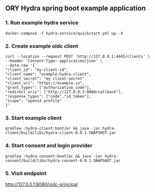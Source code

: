 ## ORY Hydra spring boot example application

### 1. Run example hydra service

```shell script
docker-compose -f hydra-service/quickstart.yml up -d
```

### 2. Create example oidc client

```shell script
curl --location --request POST 'http://127.0.0.1:4445/clients' \
--header 'Content-Type: application/json' \
--data-raw '{
"client_id": "my-client-id",
"client_name": "example-hydra-client",
"client_secret": "my-client-secret",
"client_uri": "https://example.io",
"grant_types": ["authorization_code"],
"redirect_uris": ["http://127.0.0.1:8080/callback"],
"response_types": ["code","id_token"],
"scope": "openid profile"
}'
```

### 3. Start example client

```shell script
gradlew :hydra-client:bootJar && java -jar hydra-client/build/libs/hydra-client-0.0.1-SNAPSHOT.jar
```

### 4. Start consent and login provider

```shell script
gradlew :hydra-consent:bootJar && java -jar hydra-consent/build/libs/hydra-consent-0.0.1-SNAPSHOT.jar
```

### 5. Visit endpoint
http://127.0.0.1:8080/oidc-principal
